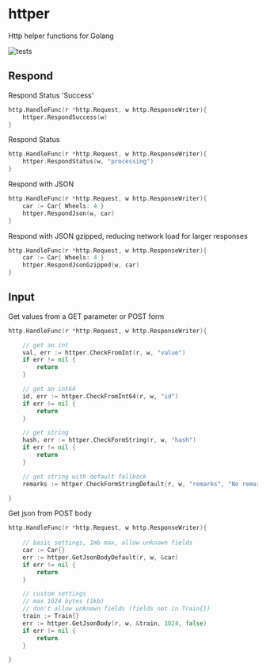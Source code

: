 httper
===
Http helper functions for Golang

![tests](https://github.com/kexxu-robotics/httper/actions/workflows/go.yml/badge.svg)

## Respond

Respond Status 'Success'
```go
http.HandleFunc(r *http.Request, w http.ResponseWriter){
    httper.RespondSuccess(w)
}
```

Respond Status
```go
http.HandleFunc(r *http.Request, w http.ResponseWriter){
    httper.RespondStatus(w, "processing")
}
```

Respond with JSON
```go
http.HandleFunc(r *http.Request, w http.ResponseWriter){
    car := Car{ Wheels: 4 }
    httper.RespondJson(w, car)
}
```

Respond with JSON gzipped, reducing network load for larger responses
```go
http.HandleFunc(r *http.Request, w http.ResponseWriter){
    car := Car{ Wheels: 4 }
    httper.RespondJsonGzipped(w, car)
}
```


## Input

Get values from a GET parameter or POST form
```go
http.HandleFunc(r *http.Request, w http.ResponseWriter){

    // get an int
    val, err := httper.CheckFromInt(r, w, "value")
    if err != nil {
        return
    }

    // get an int64
    id, err := httper.CheckFromInt64(r, w, "id")
    if err != nil {
        return
    }

    // get string
    hash, err := httper.CheckFormString(r, w, "hash")
    if err != nil {
        return
    }

    // get string with default fallback
    remarks := httper.CheckFormStringDefault(r, w, "remarks", "No remarks")

}
```

Get json from POST body

```go
http.HandleFunc(r *http.Request, w http.ResponseWriter){
    
    // basic settings, 1mb max, allow unknown fields    
    car := Car{}
    err := httper.GetJsonBodyDefault(r, w, &car)
    if err != nil {
        return
    }

    // custom settings    
    // max 1024 bytes (1kb)
    // don't allow unknown fields (fields not in Train{})
    train := Train{}
    err := httper.GetJsonBody(r, w, &train, 1024, false)
    if err != nil {
        return
    }

}
```
